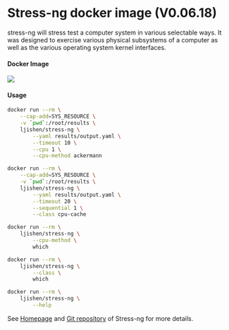 # Stress-ng docker image (V0.06.18)stress-ng will stress test a computer system in various selectable ways. It was designed to exercise various physical subsystems of a computer as well as the various operating system kernel interfaces.#### Docker Image[![](https://images.microbadger.com/badges/image/ljishen/stress-ng.svg)](http://microbadger.com/images/ljishen/stress-ng "Get your own image badge on microbadger.com")#### Usage```bashdocker run --rm \    --cap-add=SYS_RESOURCE \    -v `pwd`:/root/results \    ljishen/stress-ng \        --yaml results/output.yaml \        --timeout 10 \        --cpu 1 \        --cpu-method ackermanndocker run --rm \    --cap-add=SYS_RESOURCE \    -v `pwd`:/root/results \    ljishen/stress-ng \        --yaml results/output.yaml \        --timeout 20 \        --sequential 1 \        --class cpu-cachedocker run --rm \    ljishen/stress-ng \        --cpu-method \        whichdocker run --rm \    ljishen/stress-ng \        --class \        whichdocker run --rm \    ljishen/stress-ng \        --help```See [Homepage](http://kernel.ubuntu.com/~cking/stress-ng/) and [Git repository](https://github.com/ColinIanKing/stress-ng) of Stress-ng for more details.